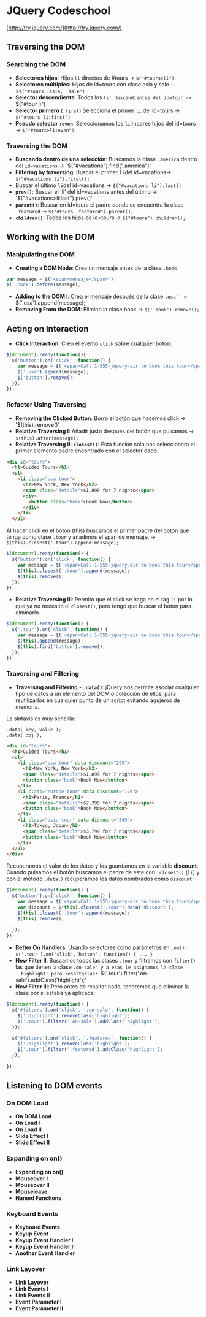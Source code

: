 # JQuery Codeschool

[http://try.jquery.com/](http://try.jquery.com/)

## Traversing the DOM

### Searching the DOM

 * **Selectores hijos**: Hijos `li` directos de #tours -> `$("#tours>li")`
 * **Selectores múltiples**: Hijos de id=tours con clase asia y sale ->`$("#tours .asia, .sale")`
 * **Selector descendiente**: Todos los `li' descendientes del id=tour -> `$("#tour li")
 * **Selector primero** (`:first`) Selecciona el primer `li` del id=tours -> `$("#tours li:first")`
 * **Pseudo selector `:even`**: Seleccionamos los `li`impares hijos del id=tours -> `$("#tours>li:even")`

### Traversing the DOM

 * **Buscando dentro de una selección**: Buscamos la clase `.america` dentro del `id=vacations` -> `$("#vacations").find(".america")' 
 * **Filtering by traversing**: Buscar el primer `li`del id=vacations-> `$("#vacations li").first();`
  * Buscar el último `li`del id=vacations -> `$("#vacations li").last()`
 * **`prev()`**: Buscar el 'li' del id=vacations antes del último -> `$("#vacations>li:last").prev()'
 * **`parent()`**: Buscar en id=tours el padre donde se encuentra la clase `.featured` -> `$("#tours .featured").parent();`
 * **`children()`**: Todos los hijos de id=tours -> `$("#tours").children();`

## Working with the DOM

### Manipulating the DOM

 * **Creating a DOM Node**: Crea un mensaje antes de la clase `.book`

```javascript
var message = $('<span>mensaje</span>');
$('.book').before(message);
```
 * **Adding to the DOM I**: Crea el mensaje después de la clase `.usa' -> `$('.usa').append(message);`
 * **Removing From the DOM**: Elimino la clase book -> `$('.book').remove();`
 
## Acting on Interaction

 * **Click Interaction**: Creo el evento `click` sobre cualquier boton:

```javascript
$(document).ready(function(){
  $('button').on('click', function() {
    var message = $('<span>Call 1-555-jquery-air to book this tour</span>');
    $('.usa').append(message);
    $('button').remove();
  });
});
```

### Refactor Using Traversing

 * **Removing the Clicked Button**: Borro el botón que hacemos click -> '$(this).remove()' 
 * **Relative Traversing I**: Añadir justo después del botón que pulsamos -> `$(this).after(message);`
 * **Relative Traversing II**: **`closest()`**: Esta función solo nos seleccionara el primer elemento padre encontrado con el selector dado.
 
```html
<div id="tours">
  <h1>Guided Tours</h1>
  <ul>
    <li class="usa tour">
      <h2>New York, New York</h2>
      <span class="details">$1,899 for 7 nights</span>
      <div>
        <button class="book">Book Now</button>
      </div>
    </li>
  </ul>
```

Al hacer click en el boton (this) buscamos el primer padre del botón que tenga como clase `.tour` y añadimos el span de mensaje. -> `$(this).closest('.tour').append(message);`

```javascript
$(document).ready(function() {
  $('button').on('click', function() {
    var message = $('<span>Call 1-555-jquery-air to book this tour</span>');
    $(this).closest('.tour').append(message);
    $(this).remove();
  });
});
```
 
 * **Relative Traversing III**: Permito que el click se haga en el tag `li` por lo que ya no necesito el `closest()`, pero tengo que buscar el boton para elminarlo.

```javascript
$(document).ready(function() {
  $('.tour').on('click', function() {
    var message = $('<span>Call 1-555-jquery-air to book this tour</span>');
    $(this).append(message);
    $(this).find('button').remove();
  });
});
```
 
### Traversing and Filtering

 * **Traversing and Filtering** - **`.data()`**: jQuery nos permite asociar cualquier tipo de datos a un elemento del DOM o colección de ellos, para reutilizarlos en cualquier punto de un script evitando agujeros de memoria.

La sintaxis es muy sencilla:

```
.data( key, value );
.data( obj );
```

```html
<div id="tours">
  <h1>Guided Tours</h1>
  <ul>
    <li class="usa tour" data-discount="299">
      <h2>New York, New York</h2>
      <span class="details">$1,899 for 7 nights</span>
      <button class="book">Book Now</button>
    </li>
    <li class="europe tour" data-discount="176">
      <h2>Paris, France</h2>
      <span class="details">$2,299 for 7 nights</span>
      <button class="book">Book Now</button>
    </li>
    <li class="asia tour" data-discount="349">
      <h2>Tokyo, Japan</h2>
      <span class="details">$3,799 for 7 nights</span>
      <button class="book">Book Now</button>
    </li>
  </ul>
</div>
````

Recuperamos el valor de los datos y los guardamos en la variable **discount**. Cuando pulsamos el botón buscamos el padre de este con `.closest()` (`li`) y con el método `.data()` recuperamos los datos nombrados como `discount`:

```javascript
$(document).ready(function() {
  $('button').on('click', function() {
    var message = $('<span>Call 1-555-jquery-air to book this tour</span>');
    var discount = $(this).closest('.tour').data('discount');
    $(this).closest('.tour').append(message);
    $(this).remove();
    
  });
});
```

 * **Better On Handlers**: Usando selectores como parámetros en `.on()`: `$('.tour').on('click','button', function() { ... }`
 * **New Filter II**: Buscamos todos las clases `.tour` y filtramos con `filter()` las que tienen la clase `.on-sale' y a esas le asignamos la clase '.highlight' para resaltarlas: `$('.tour').filter('.on-sale').addClass('highlight');' 
 * **New Filter III**: Pero antes de resaltar nada, tendremos que eliminar la clase por si estaba ya aplicada:

```javascript
$(document).ready(function() {
  $('#filters').on('click', '.on-sale', function() {
    $('.highlight').removeClass('highlight');
    $('.tour').filter('.on-sale').addClass('highlight');
  });

  $('#filters').on('click', '.featured', function() {
    $('.highlight').removeClass('highlight');
    $('.tour').filter('.featured').addClass('highlight');
  });
  
});
```

## Listening to DOM events

### On DOM Load

 * **On DOM Load**
 * **On Load I**
 * **On Load II**
 * **Slide Effect I**
 * **Slide Effect II**

### Expanding on on()

 * **Expanding on on()**
 * **Mouseover I**
 * **Mouseover II**
 * **Mouseleave**
 * **Named Functions**

### Keyboard Events

 * **Keyboard Events**
 * **Keyup Event**
 * **Keyup Event Handler I**
 * **Keyup Event Handler II**
 * **Another Event Handler**

### Link Layover

 * **Link Layover**
 * **Link Events I**
 * **Link Events II**
 * **Event Parameter I**
 * **Event Parameter II**
